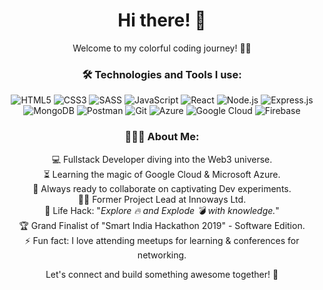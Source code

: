 <h1 align="center">Hi there! 👋</h1>
<p align="center">Welcome to my colorful coding journey! 🎨✨</p>
<h3 align="center">🛠️ Technologies and Tools I use:</h3>
<p align="center">
  <img src="https://img.shields.io/badge/-HTML5-E34F26?style=flat-square&logo=html5&logoColor=white" alt="HTML5" />
  <img src="https://img.shields.io/badge/-CSS3-1572B6?style=flat-square&logo=css3" alt="CSS3" />
  <img src="https://img.shields.io/badge/-SASS-CC6699?style=flat-square&logo=sass&logoColor=white" alt="SASS" />
  <img src="https://img.shields.io/badge/-JavaScript-F7DF1E?style=flat-square&logo=javascript&logoColor=black" alt="JavaScript" />
  <img src="https://img.shields.io/badge/-React-61DAFB?style=flat-square&logo=react&logoColor=black" alt="React" />
  <img src="https://img.shields.io/badge/-Node.js-339933?style=flat-square&logo=node.js&logoColor=white" alt="Node.js" />
  <img src="https://img.shields.io/badge/-Express.js-000000?style=flat-square" alt="Express.js" />
  <img src="https://img.shields.io/badge/-MongoDB-47A248?style=flat-square&logo=mongodb&logoColor=white" alt="MongoDB" />
  <img src="https://img.shields.io/badge/-Postman-FF6C37?style=flat-square&logo=postman" alt="Postman" />
  <img src="https://img.shields.io/badge/-Git-F05032?style=flat-square&logo=git&logoColor=white" alt="Git" />
  <img src="https://img.shields.io/badge/-Azure-0089D6?style=flat-square&logo=microsoft-azure&logoColor=white" alt="Azure" />
  <img src="https://img.shields.io/badge/-Google%20Cloud-4285F4?style=flat-square&logo=google-cloud&logoColor=white" alt="Google Cloud" />
  <img src="https://img.shields.io/badge/-Firebase-FFCA28?style=flat-square&logo=firebase&logoColor=black" alt="Firebase" />
</p>
<h3 align="center">👨🏻‍💻 About Me:</h3>
<p align="center">
  💻 Fullstack Developer diving into the Web3 universe.<br/>
  ⏳ Learning the magic of Google Cloud & Microsoft Azure.<br/>
  🚀 Always ready to collaborate on captivating Dev experiments.<br/>
  👨‍💻 Former Project Lead at Innoways Ltd.<br/>
  🎯 Life Hack: "<em>Explore 🔥 and Explode 💣 with knowledge.</em>"<br/>
  🏆 Grand Finalist of "Smart India Hackathon 2019" - Software Edition.<br/>
  ⚡ Fun fact: I love attending meetups for learning & conferences for networking.
</p>
<p align="center">
  Let's connect and build something awesome together! 🌟
</p>
